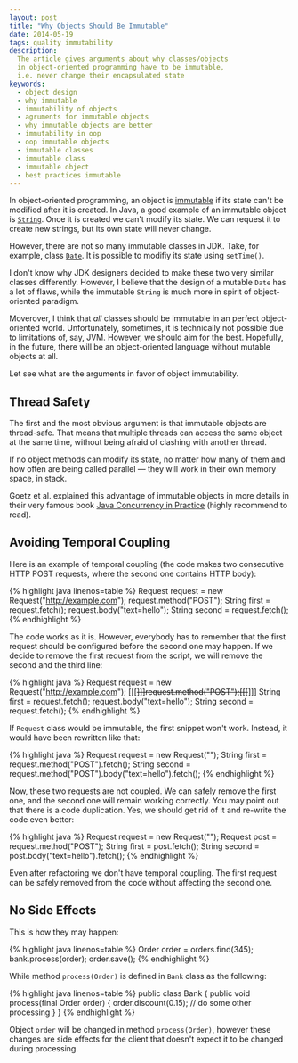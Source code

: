 ```yaml
---
layout: post
title: "Why Objects Should Be Immutable"
date: 2014-05-19
tags: quality immutability
description:
  The article gives arguments about why classes/objects
  in object-oriented programming have to be immutable,
  i.e. never change their encapsulated state
keywords:
  - object design
  - why immutable
  - immutability of objects
  - agruments for immutable objects
  - why immutable objects are better
  - immutability in oop
  - oop immutable objects
  - immutable classes
  - immutable class
  - immutable object
  - best practices immutable
---
```


In object-oriented programming, an object is
[immutable](http://en.wikipedia.org/wiki/Immutable_object) if its state can't be
modified after it is created. In Java, a good example of an immutable
object is [`String`](http://docs.oracle.com/javase/7/docs/api/java/lang/String.html).
Once it is created we can't modify its state. We
can request it to create new strings, but its own state will never change.

However, there are not so many immutable classes in JDK. Take, for example,
class [`Date`](http://docs.oracle.com/javase/7/docs/api/java/util/Date.html).
It is possible to modifiy its state using `setTime()`.

I don't know why JDK designers decided to make these two very similar classes
differently. However, I believe that the design of a mutable `Date` has
a lot of flaws, while the immutable `String` is much more in spirit
of object-oriented paradigm.

Moverover, I think that *all* classes should be immutable in an perfect
object-oriented world. Unfortunately, sometimes, it is technically not
possible due to limitations of, say, JVM. However, we should aim for the
best. Hopefully, in the future, there will be an object-oriented language without mutable
objects at all.

Let see what are the arguments in favor of object immutability.

## Thread Safety

The first and the most obvious argument is that immutable objects are
thread-safe. That means that multiple threads can access the same
object at the same time, without being afraid of clashing with
another thread.

If no object methods can modify its state, no matter how many of them and
how often are being called parallel &mdash; they will work in their
own memory space, in stack.

Goetz et al. explained this advantage of immutable objects in more
details in their very famous book
[Java Concurrency in Practice](http://www.amazon.com/Java-Concurrency-Practice-Brian-Goetz/dp/0321349601)
(highly recommend to read).

## Avoiding Temporal Coupling

Here is an example of temporal coupling (the code makes
two consecutive HTTP POST requests, where the second one contains
HTTP body):

{% highlight java linenos=table %}
Request request = new Request("http://example.com");
request.method("POST");
String first = request.fetch();
request.body("text=hello");
String second = request.fetch();
{% endhighlight %}

The code works as it is. However, everybody has to remember that
the first request should be configured before the second one may
happen. If we decide to remove the first request from the script, we will
remove the second and the third line:

{% highlight java %}
Request request = new Request("http://example.com");
[[[<strike>]]]request.method("POST");[[[</strike>]]]
String first = request.fetch();
request.body("text=hello");
String second = request.fetch();
{% endhighlight %}

If `Request` class would be immutable, the first snippet won't work. Instead,
it would have been rewritten like that:

{% highlight java %}
Request request = new Request("");
String first = request.method("POST").fetch();
String second = request.method("POST").body("text=hello").fetch();
{% endhighlight %}

Now, these two requests are not coupled. We can safely remove the first
one, and the second one will remain working correctly. You may point out
that there is a code duplication. Yes, we should get rid of it and re-write
the code even better:

{% highlight java %}
Request request = new Request("");
Request post = request.method("POST");
String first = post.fetch();
String second = post.body("text=hello").fetch();
{% endhighlight %}

Even after refactoring we don't have temporal coupling. The first request
can be safely removed from the code without affecting the second one.

## No Side Effects

This is how they may happen:

{% highlight java linenos=table %}
Order order = orders.find(345);
bank.process(order);
order.save();
{% endhighlight %}

While method `process(Order)` is defined in `Bank` class as the following:

{% highlight java linenos=table %}
public class Bank {
  public void process(final Order order) {
    order.discount(0.15);
    // do some other processing
  }
}
{% endhighlight %}

Object `order` will be changed in method `process(Order)`, however these changes
are side effects for the client that doesn't expect it to be changed during
processing.
